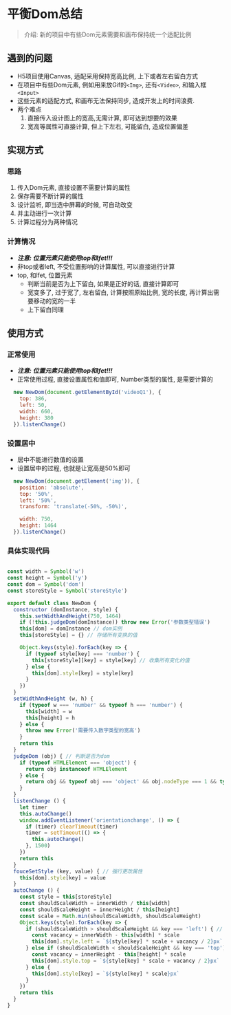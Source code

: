 # 平衡Dom总结

> 介绍: 新的项目中有些Dom元素需要和画布保持统一个适配比例

## 遇到的问题

* H5项目使用Canvas, 适配采用保持宽高比例, 上下或者左右留白方式
* 在项目中有些Dom元素, 例如用来放Gif的`<Img>`, 还有`<Video>`, 和输入框`<Input>`
* 这些元素的适配方式, 和画布无法保持同步, 造成开发上的时间浪费.
* 两个难点
  1. 直接传入设计图上的宽高,无需计算, 即可达到想要的效果
  2. 宽高等属性可直接计算, 但上下左右, 可能留白, 造成位置偏差

## 实现方式

### 思路

1. 传入Dom元素, 直接设置不需要计算的属性
2. 保存需要不断计算的属性
3. 设计监听, 即当选中屏幕的时候, 可自动改变
4. 并主动进行一次计算
5. 计算过程分为两种情况

### 计算情况

* ***注意: 位置元素只能使用top和lfet!!!***
* 非top或者left, 不受位置影响的计算属性, 可以直接进行计算
* top, 和lfet, 位置元素
  * 判断当前是否为上下留白, 如果是正好的话, 直接计算即可
  * 宽变多了, 过于宽了, 左右留白, 计算按照原始比例, 宽的长度, 再计算出需要移动的宽的一半
  * 上下留白同理

## 使用方式

### 正常使用

* ***注意: 位置元素只能使用top和lfet!!!***
* 正常使用过程, 直接设置属性和值即可, Number类型的属性, 是需要计算的

```js
  new NewDom(document.getElementById('videoQ1'), {
    top: 386,
    left: 50,
    width: 660,
    height: 380
  }).listenChange()
```

### 设置居中

* 居中不能进行数值的设置
* 设置居中的过程, 也就是让宽高是50%即可

```js
  new NewDom(document.getElement('img')), {
    position: 'absolute',
    top: '50%',
    left: '50%',
    transform: 'translate(-50%, -50%)',

    width: 750,
    height: 1464
  }).listenChange()
```

### 具体实现代码

```js

const width = Symbol('w')
const height = Symbol('y')
const dom = Symbol('dom')
const storeStyle = Symbol('storeStyle')

export default class NewDom {
  constructor (domInstance, style) {
    this.setWidthAndHeight(750, 1464)
    if (!this.judgeDom(domInstance)) throw new Error('参数类型错误')
    this[dom] = domInstance // dom实例
    this[storeStyle] = {} // 存储所有变换的值

    Object.keys(style).forEach(key => {
      if (typeof style[key] === 'number') {
        this[storeStyle][key] = style[key] // 收集所有变化的值
      } else {
        this[dom].style[key] = style[key]
      }
    })
  }
  setWidthAndHeight (w, h) {
    if (typeof w === 'number' && typeof h === 'number') {
      this[width] = w
      this[height] = h
    } else {
      throw new Error('需要传入数字类型的宽高')
    }
    return this
  }
  judgeDom (obj) { // 判断是否为dom
    if (typeof HTMLElement === 'object') {
      return obj instanceof HTMLElement
    } else {
      return obj && typeof obj === 'object' && obj.nodeType === 1 && typeof obj.nodeName === 'string'
    }
  }
  listenChange () {
    let timer
    this.autoChange()
    window.addEventListener('orientationchange', () => {
      if (timer) clearTimeout(timer)
      timer = setTimeout(() => {
        this.autoChange()
      }, 1500)
    })
    return this
  }
  fouceSetStyle (key, value) { // 强行更改属性
    this[dom].style[key] = value
  }
  autoChange () {
    const style = this[storeStyle]
    const shouldScaleWidth = innerWidth / this[width]
    const shouldScaleHeight = innerHeight / this[height]
    const scale = Math.min(shouldScaleWidth, shouldScaleHeight)
    Object.keys(style).forEach(key => {
      if (shouldScaleWidth > shouldScaleHeight && key === 'left') { // 宽变化多, 左右留白
        const vacancy = innerWidth - this[width] * scale
        this[dom].style.left = `${style[key] * scale + vacancy / 2}px`
      } else if (shouldScaleWidth < shouldScaleHeight && key === 'top') { // 上下留白
        const vacancy = innerHeight - this[height] * scale
        this[dom].style.top = `${style[key] * scale + vacancy / 2}px`
      } else {
        this[dom].style[key] = `${style[key] * scale}px`
      }
    })
    return this
  }
}

```
